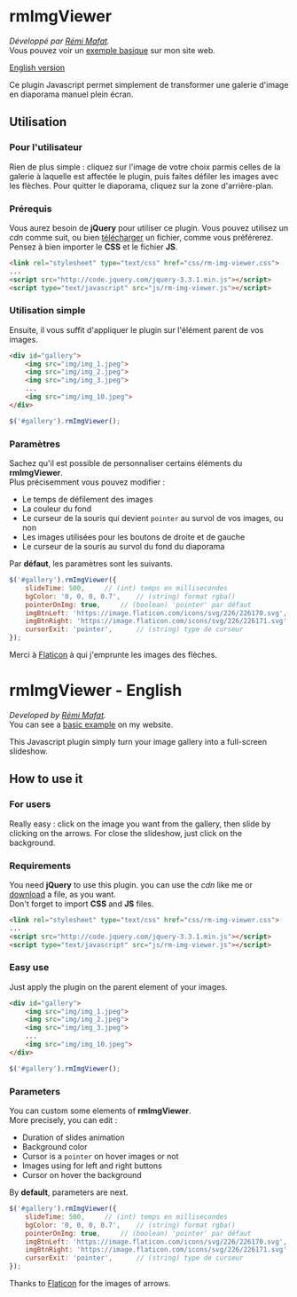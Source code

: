 # rmImgViewer

_Développé par [Rémi Mafat](http://www.remimafat.fr)._  
Vous pouvez voir un [exemple basique](http://www.remimafat.fr/projet/rm-img-viewer) sur mon site web.

[English version](#rmimgviewer-english)

Ce plugin Javascript permet simplement de transformer une galerie d'image en diaporama manuel plein écran.  

## Utilisation 

### Pour l'utilisateur

Rien de plus simple : cliquez sur l'image de votre choix parmis celles de la galerie à laquelle est affectée le plugin, puis faites défiler les images avec les flèches. Pour quitter le diaporama, cliquez sur la zone d'arrière-plan.

### Prérequis

Vous aurez besoin de **jQuery** pour utiliser ce plugin. Vous pouvez utilisez un _cdn_ comme suit, ou bien [télécharger](https://jquery.com/download/) un fichier, comme vous préférerez.   
Pensez à bien importer le **CSS** et le fichier **JS**.

```html
<link rel="stylesheet" type="text/css" href="css/rm-img-viewer.css">
...
<script src="http://code.jquery.com/jquery-3.3.1.min.js"></script>
<script type="text/javascript" src="js/rm-img-viewer.js"></script>
```

### Utilisation simple

Ensuite, il vous suffit d'appliquer le plugin sur l'élément parent de vos images.

```html
<div id="gallery">
	<img src="img/img_1.jpeg">
	<img src="img/img_2.jpeg">
	<img src="img/img_3.jpeg">
	...
	<img src="img/img_10.jpeg">
</div>
```
```javascript
$('#gallery').rmImgViewer();
```

### Paramètres

Sachez qu'il est possible de personnaliser certains éléments du **rmImgViewer**.  
Plus précisemment vous pouvez modifier :  
- Le temps de défilement des images
- La couleur du fond
- Le curseur de la souris qui devient `pointer` au survol de vos images, ou non
- Les images utilisées pour les boutons de droite et de gauche
- Le curseur de la souris au survol du fond du diaporama

Par **défaut**, les paramètres sont les suivants.

```javascript
$('#gallery').rmImgViewer({
	slideTime: 500,		// (int) temps en millisecondes
	bgColor: '0, 0, 0, 0.7',	// (string) format rgba()
	pointerOnImg: true,		// (boolean) 'pointer' par défaut
	imgBtnLeft: 'https://image.flaticon.com/icons/svg/226/226170.svg',	// (string) Url de l'image
	imgBtnRight: 'https://image.flaticon.com/icons/svg/226/226171.svg', // (string) Url de l'image
	cursorExit: 'pointer',		// (string) type de curseur
});
```

Merci à [Flaticon](https://www.flaticon.com/) à qui j'emprunte les images des flèches. 

# rmImgViewer - English

_Developed by [Rémi Mafat](http://www.remimafat.fr)._  
You can see a [basic example](http://www.remimafat.fr/projet/rm-img-viewer) on my website.

This Javascript plugin simply turn your image gallery into a full-screen slideshow.

## How to use it

### For users

Really easy : click on the image you want from the gallery, then slide by clicking on the arrows. For close the slideshow, just click on the background.

### Requirements

You need **jQuery** to use this plugin. you can use the _cdn_ like me or [download](https://jquery.com/download/) a file, as you want.   
Don't forget to import **CSS** and **JS** files.

```html
<link rel="stylesheet" type="text/css" href="css/rm-img-viewer.css">
...
<script src="http://code.jquery.com/jquery-3.3.1.min.js"></script>
<script type="text/javascript" src="js/rm-img-viewer.js"></script>
```

### Easy use

Just apply the plugin on the parent element of your images.

```html
<div id="gallery">
	<img src="img/img_1.jpeg">
	<img src="img/img_2.jpeg">
	<img src="img/img_3.jpeg">
	...
	<img src="img/img_10.jpeg">
</div>
```
```javascript
$('#gallery').rmImgViewer();
```

### Parameters

You can custom some elements of **rmImgViewer**.  
More precisely, you can edit :  
- Duration of slides animation
- Background color
- Cursor is a `pointer` on hover images or not
- Images using for left and right buttons
- Cursor on hover the background 

By **default**, parameters are next.

```javascript
$('#gallery').rmImgViewer({
	slideTime: 500,		// (int) temps en millisecondes
	bgColor: '0, 0, 0, 0.7',	// (string) format rgba()
	pointerOnImg: true,		// (boolean) 'pointer' par défaut
	imgBtnLeft: 'https://image.flaticon.com/icons/svg/226/226170.svg',	// (string) Url de l'image
	imgBtnRight: 'https://image.flaticon.com/icons/svg/226/226171.svg', // (string) Url de l'image
	cursorExit: 'pointer',		// (string) type de curseur
});
```

Thanks to [Flaticon](https://www.flaticon.com/) for the images of arrows.